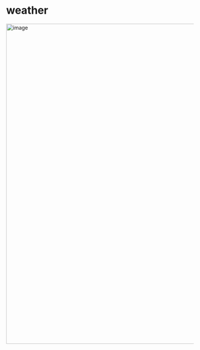 # weather
<img width="1889" height="859" alt="image" src="https://github.com/user-attachments/assets/9b1a68c2-3cef-40cf-a363-8c5ac0401547" />
